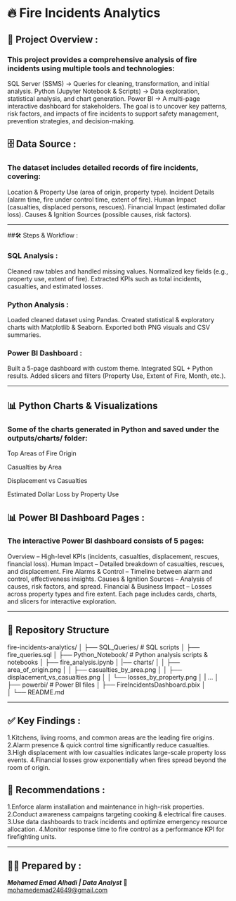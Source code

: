 # 🔥 Fire Incidents Analytics
## 📖 Project Overview :

### This project provides a comprehensive analysis of fire incidents using multiple tools and technologies:
SQL Server (SSMS) → Queries for cleaning, transformation, and initial analysis.
Python (Jupyter Notebook & Scripts) → Data exploration, statistical analysis, and chart generation.
Power BI → A multi-page interactive dashboard for stakeholders.
The goal is to uncover key patterns, risk factors, and impacts of fire incidents to support safety management, prevention strategies, and decision-making.

## 🗄️ Data Source :
### The dataset includes detailed records of fire incidents, covering:
Location & Property Use (area of origin, property type).
Incident Details (alarm time, fire under control time, extent of fire).
Human Impact (casualties, displaced persons, rescues).
Financial Impact (estimated dollar loss).
Causes & Ignition Sources (possible causes, risk factors).

---

##🛠️ Steps & Workflow :
### SQL Analysis :
Cleaned raw tables and handled missing values.
Normalized key fields (e.g., property use, extent of fire).
Extracted KPIs such as total incidents, casualties, and estimated losses.

### Python Analysis :
Loaded cleaned dataset using Pandas.
Created statistical & exploratory charts with Matplotlib & Seaborn.
Exported both PNG visuals and CSV summaries.

### Power BI Dashboard :
Built a 5-page dashboard with custom theme.
Integrated SQL + Python results.
Added slicers and filters (Property Use, Extent of Fire, Month, etc.).

---

## 📊 Python Charts & Visualizations
### Some of the charts generated in Python and saved under the outputs/charts/ folder:
Top Areas of Fire Origin

Casualties by Area

Displacement vs Casualties

Estimated Dollar Loss by Property Use

## 📊 Power BI Dashboard Pages :
### The interactive Power BI dashboard consists of 5 pages:
Overview – High-level KPIs (incidents, casualties, displacement, rescues, financial loss).
Human Impact – Detailed breakdown of casualties, rescues, and displacement.
Fire Alarms & Control – Timeline between alarm and control, effectiveness insights.
Causes & Ignition Sources – Analysis of causes, risk factors, and spread.
Financial & Business Impact – Losses across property types and fire extent.
Each page includes cards, charts, and slicers for interactive exploration.

---

## 📂 Repository Structure
fire-incidents-analytics/
│
├── SQL_Queries/                  # SQL scripts
│   ├── fire_queries.sql
│
├── Python_Notebook/              # Python analysis scripts & notebooks
│   ├── fire_analysis.ipynb
│
|── charts/
│   │   ├── area_of_origin.png
│   │   ├── casualties_by_area.png
│   │   ├── displacement_vs_casualties.png
│   │   └── losses_by_property.png
│   |   ... 
│
├── powerbi/            # Power BI files
│   ├── FireIncidentsDashboard.pbix
│   
│
└── README.md

---

## ✅ Key Findings :
1.Kitchens, living rooms, and common areas are the leading fire origins.
2.Alarm presence & quick control time significantly reduce casualties.
3.High displacement with low casualties indicates large-scale property loss events.
4.Financial losses grow exponentially when fires spread beyond the room of origin.

## 📌 Recommendations :
1.Enforce alarm installation and maintenance in high-risk properties.
2.Conduct awareness campaigns targeting cooking & electrical fire causes.
3.Use data dashboards to track incidents and optimize emergency resource allocation.
4.Monitor response time to fire control as a performance KPI for firefighting units.

---

## 👨‍💻 Prepared by :

***Mohamed Emad Alhadi | Data Analyst***
📩 mohamedemad24649@gmail.com
